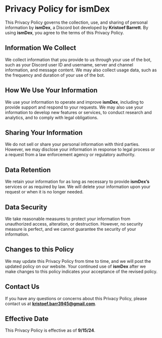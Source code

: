 # Privacy Policy for ismDex

This Privacy Policy governs the collection, use, and sharing of personal information by **ismDex**, a Discord bot developed by **Kristoef Barrett**. By using **ismDex**, you agree to the terms of this Privacy Policy.

## Information We Collect

We collect information that you provide to us through your use of the bot, such as your Discord user ID and username, server and channel information, and message content. We may also collect usage data, such as the frequency and duration of your use of the bot.

## How We Use Your Information

We use your information to operate and improve **ismDex**, including to provide support and respond to your requests. We may also use your information to develop new features or services, to conduct research and analytics, and to comply with legal obligations.

## Sharing Your Information

We do not sell or share your personal information with third parties. However, we may disclose your information in response to legal process or a request from a law enforcement agency or regulatory authority.

## Data Retention

We retain your information for as long as necessary to provide **ismDex’s** services or as required by law. We will delete your information upon your request or when it is no longer needed.

## Data Security

We take reasonable measures to protect your information from unauthorized access, alteration, or destruction. However, no security measure is perfect, and we cannot guarantee the security of your information.

## Changes to this Policy

We may update this Privacy Policy from time to time, and we will post the updated policy on our website. Your continued use of **ismDex** after we make changes to this policy indicates your acceptance of the revised policy.

## Contact Us

If you have any questions or concerns about this Privacy Policy, please contact us at **kristoef.barr3945@gmail.com**.

## Effective Date

This Privacy Policy is effective as of **9/15/24**.